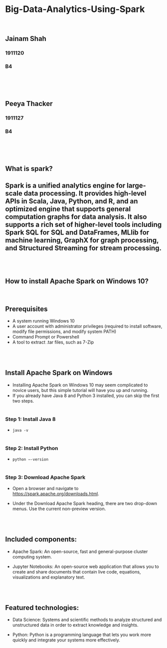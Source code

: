 # Big-Data-Analytics-Using-Spark

</br>

## Jainam Shah

<h3>1911120</h3>
<h3>B4</h3>

</br>
</br>
</br>

## Peeya Thacker

<h3>1911127</h3>
<h3>B4</h3>

</br>
</br>
</br>

## What is spark?

<h2>Spark is a unified analytics engine for large-scale data processing. It provides high-level APIs in Scala, Java, Python, and R, and an optimized engine that supports general computation graphs for data analysis. It also supports a rich set of higher-level tools including Spark SQL for SQL and DataFrames, MLlib for machine learning, GraphX for graph processing, and Structured Streaming for stream processing.</h2>

</br>
</br>

## How to install Apache Spark on Windows 10?

</br>

## Prerequisites

-   A system running Windows 10
-   A user account with administrator privileges (required to install software, modify file permissions, and modify system PATH)
-   Command Prompt or Powershell
-   A tool to extract .tar files, such as 7-Zip

</br>
</br>

## Install Apache Spark on Windows

-   Installing Apache Spark on Windows 10 may seem complicated to novice users, but this simple tutorial will have you up and running.
-   If you already have Java 8 and Python 3 installed, you can skip the first two steps.
    </br>
    </br>

### Step 1: Install Java 8

-   `java -v`
    </br>
    </br>

### Step 2: Install Python

-   `python –-version`
    </br>
    </br>

### Step 3: Download Apache Spark

-   Open a browser and navigate to https://spark.apache.org/downloads.html.
-   Under the Download Apache Spark heading, there are two drop-down menus. Use the current non-preview version.

    </br>
    </br>

## Included components:

-   Apache Spark: An open-source, fast and general-purpose cluster computing system.
    </br>

-   Jupyter Notebooks: An open-source web application that allows you to create and share documents that contain live code, equations, visualizations and explanatory text.

    </br>
    </br>

## Featured technologies:

-   Data Science: Systems and scientific methods to analyze structured and unstructured data in order to extract knowledge and insights.
    </br>

-   Python: Python is a programming language that lets you work more quickly and integrate your systems more effectively.
